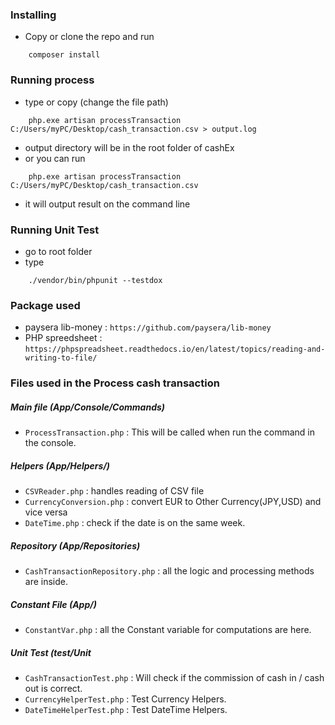 ### Installing
* Copy or clone the repo and run 
```shell
	composer install
```

### Running process
* type or copy (change the file path) 
```shell
	php.exe artisan processTransaction C:/Users/myPC/Desktop/cash_transaction.csv > output.log
```
* output directory will be in the root folder of cashEx
* or you can run
```shell
	php.exe artisan processTransaction C:/Users/myPC/Desktop/cash_transaction.csv
```
 * it will output result on the command line

### Running Unit Test
* go to root folder
* type
```shell
	./vendor/bin/phpunit --testdox
```

### Package used
* paysera lib-money : `https://github.com/paysera/lib-money`
* PHP spreedsheet : `https://phpspreadsheet.readthedocs.io/en/latest/topics/reading-and-writing-to-file/`

### Files used in the Process cash transaction
##### Main file (App/Console/Commands)
* `ProcessTransaction.php` : This will be called when run the command in the console.
##### Helpers (App/Helpers/)
* `CSVReader.php` : handles reading of CSV file
* `CurrencyConversion.php` : convert EUR to Other Currency(JPY,USD) and vice versa
* `DateTime.php` : check if the date is on the same week.
##### Repository (App/Repositories)
*  `CashTransactionRepository.php` : all the logic and processing methods are inside.
##### Constant File (App/)
* `ConstantVar.php` : all the Constant variable for computations are here.

##### Unit Test (test/Unit
* `CashTransactionTest.php` : Will check if the commission of cash in / cash out is correct.
* `CurrencyHelperTest.php` : Test Currency Helpers.
* `DateTimeHelperTest.php` : Test DateTime Helpers.
